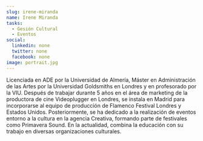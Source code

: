 ```yaml
---
slug: irene-miranda
name: Irene Miranda
tasks:
  - Gesión Cultural
  - Eventos
social:
  linkedin: none
  twitter: none
  facebook: none
image: portrait.jpg
---
```


Licenciada en ADE por la Universidad de Almería, Máster en Administración de las
Artes por la Universidad Goldsmiths en Londres y en profesorado por la VIU.
Después de trabajar durante 5 años en el área de marketing de la productora de
cine Videoplugger en Londres, se instala en Madrid para incorporarse al equipo
de producción de Flamenco Festival Londres y Estados Unidos. Posteriormente, se
ha dedicado a la realización de eventos entorno a la cultura en la agencia
Creativa, formando parte de festivales como Primavera Sound. En la actualidad,
combina la educación con su trabajo en diversas organizaciones culturales.
